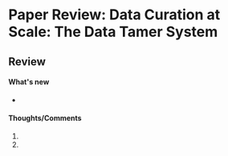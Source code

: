 # Paper Review: Data Curation at Scale: The Data Tamer System

## Review

#### What's new
* 

#### Thoughts/Comments
1. 

2. 
